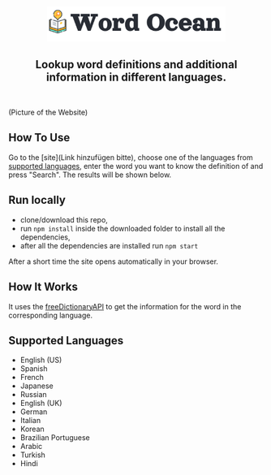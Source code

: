 <!-- # Word Ocean -->

<div align="center">
  <br>
  <img src="src/images/readme_banner.png" alt="Word Ocean" width="70%">
  <!-- <br> -->
  <!-- Word Ocean -->
  <!-- <br> -->
</div>

<h2 align="center">Lookup word definitions and additional information in different languages.</h2>
<br>

(Picture of the Website)

## How To Use

Go to the [site](Link hinzufügen bitte), choose one of the languages from [supported languages](#supported-languages), enter the word you want to know the definition of and press "Search". The results will be shown below.

## Run locally

- clone/download this repo,
- run `npm install` inside the downloaded folder to install all the dependencies,
- after all the dependencies are installed run `npm start`

After a short time the site opens automatically in your browser.

## How It Works

It uses the [freeDictionaryAPI](https://dictionaryapi.dev/) to get the information for the word in the corresponding language.

## Supported Languages

* English (US)
* Spanish
* French
* Japanese
* Russian
* English (UK)
* German
* Italian
* Korean
* Brazilian Portuguese
* Arabic
* Turkish
* Hindi
